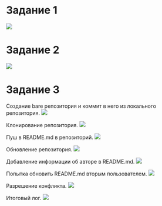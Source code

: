 # Задание 1

![](1.png)

# Задание 2

![](2.png)

# Задание 3

Создание bare репозитория и коммит в него из локального репозитория.
![](3-1.png)

Клонирование репозитория.
![](3-2.png)

Пуш в README.md в репозиторий.
![](3-3.png)

Обновление репозитория.
![](3-4.png)

Добавление информации об авторе в README.md.
![](3-5.png)

Попытка обновить README.md вторым пользователем.
![](3-6.png)

Разрешение конфликта.
![](3-7.png)

Итоговый лог.
![](3-8.png)
